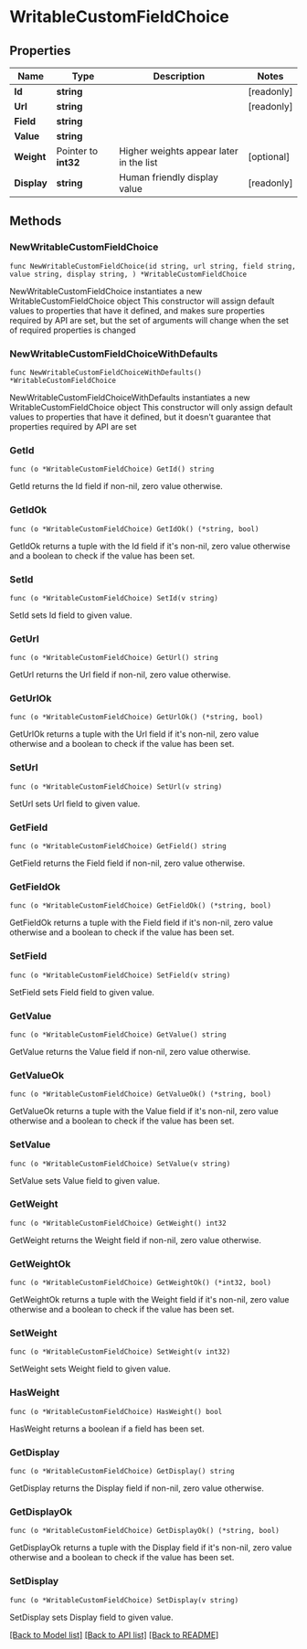 # WritableCustomFieldChoice

## Properties

Name | Type | Description | Notes
------------ | ------------- | ------------- | -------------
**Id** | **string** |  | [readonly] 
**Url** | **string** |  | [readonly] 
**Field** | **string** |  | 
**Value** | **string** |  | 
**Weight** | Pointer to **int32** | Higher weights appear later in the list | [optional] 
**Display** | **string** | Human friendly display value | [readonly] 

## Methods

### NewWritableCustomFieldChoice

`func NewWritableCustomFieldChoice(id string, url string, field string, value string, display string, ) *WritableCustomFieldChoice`

NewWritableCustomFieldChoice instantiates a new WritableCustomFieldChoice object
This constructor will assign default values to properties that have it defined,
and makes sure properties required by API are set, but the set of arguments
will change when the set of required properties is changed

### NewWritableCustomFieldChoiceWithDefaults

`func NewWritableCustomFieldChoiceWithDefaults() *WritableCustomFieldChoice`

NewWritableCustomFieldChoiceWithDefaults instantiates a new WritableCustomFieldChoice object
This constructor will only assign default values to properties that have it defined,
but it doesn't guarantee that properties required by API are set

### GetId

`func (o *WritableCustomFieldChoice) GetId() string`

GetId returns the Id field if non-nil, zero value otherwise.

### GetIdOk

`func (o *WritableCustomFieldChoice) GetIdOk() (*string, bool)`

GetIdOk returns a tuple with the Id field if it's non-nil, zero value otherwise
and a boolean to check if the value has been set.

### SetId

`func (o *WritableCustomFieldChoice) SetId(v string)`

SetId sets Id field to given value.


### GetUrl

`func (o *WritableCustomFieldChoice) GetUrl() string`

GetUrl returns the Url field if non-nil, zero value otherwise.

### GetUrlOk

`func (o *WritableCustomFieldChoice) GetUrlOk() (*string, bool)`

GetUrlOk returns a tuple with the Url field if it's non-nil, zero value otherwise
and a boolean to check if the value has been set.

### SetUrl

`func (o *WritableCustomFieldChoice) SetUrl(v string)`

SetUrl sets Url field to given value.


### GetField

`func (o *WritableCustomFieldChoice) GetField() string`

GetField returns the Field field if non-nil, zero value otherwise.

### GetFieldOk

`func (o *WritableCustomFieldChoice) GetFieldOk() (*string, bool)`

GetFieldOk returns a tuple with the Field field if it's non-nil, zero value otherwise
and a boolean to check if the value has been set.

### SetField

`func (o *WritableCustomFieldChoice) SetField(v string)`

SetField sets Field field to given value.


### GetValue

`func (o *WritableCustomFieldChoice) GetValue() string`

GetValue returns the Value field if non-nil, zero value otherwise.

### GetValueOk

`func (o *WritableCustomFieldChoice) GetValueOk() (*string, bool)`

GetValueOk returns a tuple with the Value field if it's non-nil, zero value otherwise
and a boolean to check if the value has been set.

### SetValue

`func (o *WritableCustomFieldChoice) SetValue(v string)`

SetValue sets Value field to given value.


### GetWeight

`func (o *WritableCustomFieldChoice) GetWeight() int32`

GetWeight returns the Weight field if non-nil, zero value otherwise.

### GetWeightOk

`func (o *WritableCustomFieldChoice) GetWeightOk() (*int32, bool)`

GetWeightOk returns a tuple with the Weight field if it's non-nil, zero value otherwise
and a boolean to check if the value has been set.

### SetWeight

`func (o *WritableCustomFieldChoice) SetWeight(v int32)`

SetWeight sets Weight field to given value.

### HasWeight

`func (o *WritableCustomFieldChoice) HasWeight() bool`

HasWeight returns a boolean if a field has been set.

### GetDisplay

`func (o *WritableCustomFieldChoice) GetDisplay() string`

GetDisplay returns the Display field if non-nil, zero value otherwise.

### GetDisplayOk

`func (o *WritableCustomFieldChoice) GetDisplayOk() (*string, bool)`

GetDisplayOk returns a tuple with the Display field if it's non-nil, zero value otherwise
and a boolean to check if the value has been set.

### SetDisplay

`func (o *WritableCustomFieldChoice) SetDisplay(v string)`

SetDisplay sets Display field to given value.



[[Back to Model list]](../README.md#documentation-for-models) [[Back to API list]](../README.md#documentation-for-api-endpoints) [[Back to README]](../README.md)


